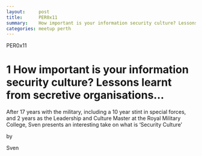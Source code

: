 ```yaml
---
layout:     post
title:      PER0x11
summary:    How important is your information security culture? Lessons learnt from secretive organisations
categories: meetup perth
---
```

PER0x11 

# 1 How important is your information security culture? Lessons learnt from secretive organisations…

After 17 years with the military, including a 10 year stint in special forces, and 2 years as the Leadership and Culture Master at the Royal Military College, Sven presents an interesting take on what is ‘Security Culture’

by

Sven

